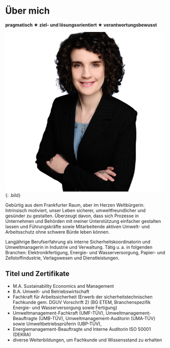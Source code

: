# Über mich

**pragmatisch <span class="colored">★</span> ziel- und lösungsorientiert <span class="colored">★</span> verantwortungsbewusst**

![](./esther.png){: .bild}

Gebürtig aus dem Frankfurter Raum, aber im Herzen Weltbürgerin. Intrinsisch motiviert, unser Leben sicherer, umweltfreundlicher und gesünder zu gestalten. Überzeugt davon, dass sich Prozesse in Unternehmen und Behörden mit meiner Unterstützung einfacher gestalten lassen und Führungskräfte sowie Mitarbeitende aktiven Umwelt- und Arbeitsschutz ohne schwere Bürde leben können.

Langjährige Berufserfahrung als interne Sicherheitskoordinatorin und Umweltmanagerin in Industrie und Verwaltung. Tätig u.&#8239;a. in folgenden Branchen: Elektronikfertigung, Energie- und Wasserversorgung, Papier- und Zellstoffindustrie, Verlagswesen und Dienstleistungen.

<div class="clearfloat">

  
## Titel und Zertifikate

- M.A. Sustainability Economics and Management
- B.A. Umwelt- und Betriebswirtschaft
- Fachkraft für Arbeitssicherheit (Erwerb der sicherheitstechnischen Fachkunde gem. DGUV Vorschrift 2) (BG ETEM, Branchenspezifik Energie- und Wasserversorgung sowie Fertigung)
- Umweltmanagement-Fachkraft (UMF-TÜV), Umweltmanagement-Beauftragte (UMB-TÜV), Umweltmanagement-Auditorin (UMA-TÜV) sowie Umweltbetriebsprüferin (UBP-TÜV),
- Energiemanagement-Beauftragte und Interne Auditorin ISO 50001 (DEKRA)
- diverse Weiterbildungen, um Fachkunde und Wissensstand zu erhalten

</div>
